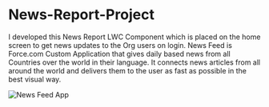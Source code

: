 # News-Report-Project
I developed this News Report LWC Component which is placed on the home screen to get news updates to the Org users on login. News Feed is Force.com Custom Application that gives daily based news from all Countries over the world in their language. 
It connects news articles from all around the world and delivers them to the user as fast as possible in the best visual way. 


![News Feed App](https://github.com/Shreyashurk/News-Report-Project/assets/145257222/f0ca5c5f-bc85-4096-89d4-13ebebc5d1fa)
